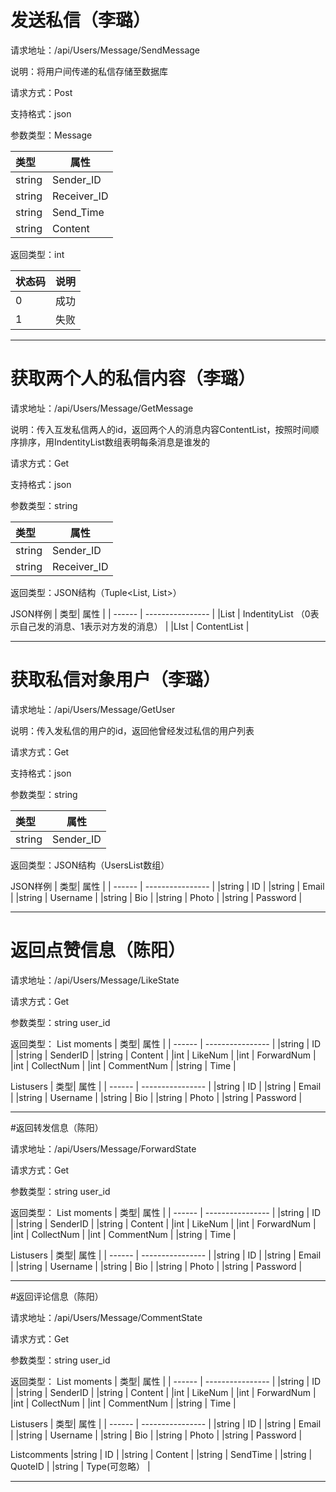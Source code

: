 ﻿
# 发送私信（李璐）

请求地址：/api/Users/Message/SendMessage

说明：将用户间传递的私信存储至数据库

请求方式：Post

支持格式：json

参数类型：Message

| 类型   | 属性     |
| :----- | -------- |
| string | Sender_ID   |
| string | Receiver_ID   |
| string | Send_Time    |
| string | Content    |


返回类型：int

| 状态码 | 说明             |
| ------ | ---------------- |
|0          | 成功         |
| 1        | 失败        |

------

# 获取两个人的私信内容（李璐）

请求地址：/api/Users/Message/GetMessage

说明：传入互发私信两人的id，返回两个人的消息内容ContentList，按照时间顺序排序，用IndentityList数组表明每条消息是谁发的

请求方式：Get

支持格式：json

参数类型：string

| 类型   | 属性     |
| :----- | -------- |
| string | Sender_ID   |
| string | Receiver_ID   |

返回类型：JSON结构（Tuple<List<int>, List<string>>）

JSON样例
| 类型| 属性          |
| ------ | ---------------- |
|List<int>         | IndentityList  （0表示自己发的消息、1表示对方发的消息）      |
|LIst<string>    | ContentList        |

------

# 获取私信对象用户（李璐）

请求地址：/api/Users/Message/GetUser

说明：传入发私信的用户的id，返回他曾经发过私信的用户列表

请求方式：Get

支持格式：json

参数类型：string

| 类型   | 属性     |
| :----- | -------- |
| string | Sender_ID   |


返回类型：JSON结构（UsersList数组）

JSON样例
| 类型| 属性          |
| ------ | ---------------- |
|string         | ID      |
|string         | Email      |
|string         | Username     |
|string         | Bio      |
|string         | Photo     |
|string         | Password      |



------
# 返回点赞信息（陈阳）

请求地址：/api/Users/Message/LikeState

请求方式：Get

参数类型：string user_id

返回类型：
List<Moment> moments
| 类型| 属性          |
| ------ | ---------------- |
|string         | ID      |
|string         | SenderID      |
|string         | Content    |
|int            | LikeNum      |
|int            | ForwardNum     |
|int            | CollectNum      |
|int            | CommentNum      |
|string         | Time      |

List<Users>users
| 类型| 属性          |
| ------ | ---------------- |
|string         | ID      |
|string         | Email      |
|string         | Username     |
|string         | Bio      |
|string         | Photo     |
|string         | Password      |

------
#返回转发信息（陈阳）

请求地址：/api/Users/Message/ForwardState

请求方式：Get

参数类型：string user_id

返回类型：
List<Moment> moments
| 类型| 属性          |
| ------ | ---------------- |
|string         | ID      |
|string         | SenderID      |
|string         | Content    |
|int            | LikeNum      |
|int            | ForwardNum     |
|int            | CollectNum      |
|int            | CommentNum      |
|string         | Time      |

List<Users>users
| 类型| 属性          |
| ------ | ---------------- |
|string         | ID      |
|string         | Email      |
|string         | Username     |
|string         | Bio      |
|string         | Photo     |
|string         | Password      |

------


#返回评论信息（陈阳）

请求地址：/api/Users/Message/CommentState

请求方式：Get

参数类型：string user_id

返回类型：
List<Moment> moments
| 类型| 属性          |
| ------ | ---------------- |
|string         | ID      |
|string         | SenderID      |
|string         | Content    |
|int            | LikeNum      |
|int            | ForwardNum     |
|int            | CollectNum      |
|int            | CommentNum      |
|string         | Time      |

List<Users>users
| 类型| 属性          |
| ------ | ---------------- |
|string         | ID      |
|string         | Email      |
|string         | Username     |
|string         | Bio      |
|string         | Photo     |
|string         | Password      |

List<Coment>comments
|string         | ID      |
|string         | Content      |
|string         | SendTime     |
|string         | QuoteID     |
|string         | Type(可忽略）     |

------

